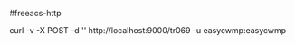 #freeacs-http

curl -v -X POST -d '<soap><Body><Inform></Inform></Body></soap>' http://localhost:9000/tr069 -u easycwmp:easycwmp